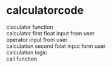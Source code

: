 # calculatorcode
 claculator function <br>
 calculator first float input from user<br>
 operator input from user <br>
 calculation second folat input form user<br> 
 calculation logic<br>
 call function <br>
 
